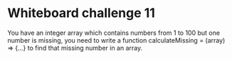 # Whiteboard challenge 11

You have an integer array which contains numbers from 1 to 100 but one number is missing, you need to write a function calculateMissing = (array) => {...} to find that missing number in an array.